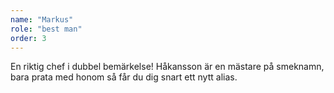 ```yaml
---
name: "Markus"
role: "best man"
order: 3
---
```

En riktig chef i dubbel bemärkelse! Håkansson är en mästare på smeknamn, bara prata med honom så får du dig snart ett nytt alias.
